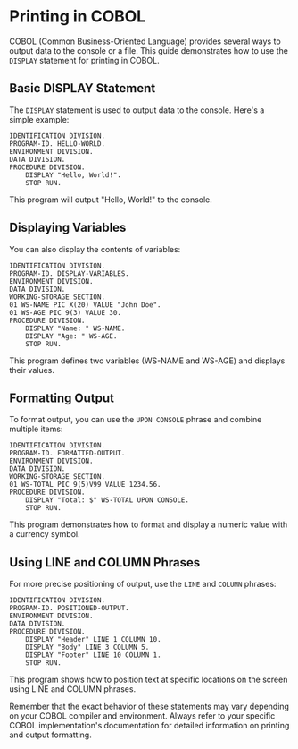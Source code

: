 # Printing in COBOL

COBOL (Common Business-Oriented Language) provides several ways to output data to the console or a file. This guide demonstrates how to use the `DISPLAY` statement for printing in COBOL.

## Basic DISPLAY Statement

The `DISPLAY` statement is used to output data to the console. Here's a simple example:

```cobol
IDENTIFICATION DIVISION.
PROGRAM-ID. HELLO-WORLD.
ENVIRONMENT DIVISION.
DATA DIVISION.
PROCEDURE DIVISION.
    DISPLAY "Hello, World!".
    STOP RUN.
```

This program will output "Hello, World!" to the console.

## Displaying Variables

You can also display the contents of variables:

```cobol
IDENTIFICATION DIVISION.
PROGRAM-ID. DISPLAY-VARIABLES.
ENVIRONMENT DIVISION.
DATA DIVISION.
WORKING-STORAGE SECTION.
01 WS-NAME PIC X(20) VALUE "John Doe".
01 WS-AGE PIC 9(3) VALUE 30.
PROCEDURE DIVISION.
    DISPLAY "Name: " WS-NAME.
    DISPLAY "Age: " WS-AGE.
    STOP RUN.
```

This program defines two variables (WS-NAME and WS-AGE) and displays their values.

## Formatting Output

To format output, you can use the `UPON CONSOLE` phrase and combine multiple items:

```cobol
IDENTIFICATION DIVISION.
PROGRAM-ID. FORMATTED-OUTPUT.
ENVIRONMENT DIVISION.
DATA DIVISION.
WORKING-STORAGE SECTION.
01 WS-TOTAL PIC 9(5)V99 VALUE 1234.56.
PROCEDURE DIVISION.
    DISPLAY "Total: $" WS-TOTAL UPON CONSOLE.
    STOP RUN.
```

This program demonstrates how to format and display a numeric value with a currency symbol.

## Using LINE and COLUMN Phrases

For more precise positioning of output, use the `LINE` and `COLUMN` phrases:

```cobol
IDENTIFICATION DIVISION.
PROGRAM-ID. POSITIONED-OUTPUT.
ENVIRONMENT DIVISION.
DATA DIVISION.
PROCEDURE DIVISION.
    DISPLAY "Header" LINE 1 COLUMN 10.
    DISPLAY "Body" LINE 3 COLUMN 5.
    DISPLAY "Footer" LINE 10 COLUMN 1.
    STOP RUN.
```

This program shows how to position text at specific locations on the screen using LINE and COLUMN phrases.

Remember that the exact behavior of these statements may vary depending on your COBOL compiler and environment. Always refer to your specific COBOL implementation's documentation for detailed information on printing and output formatting.
